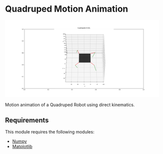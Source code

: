 # Quadruped Motion Animation

![Design preview for the Web Page](preview.png)

Motion animation of a Quadruped Robot using direct kinematics.

## Requirements

This module requires the following modules:
- [Numpy](https://numpy.org/)
- [Matplotlib](https://matplotlib.org/)